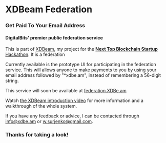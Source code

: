 # XDBeam Federation

### Get Paid To Your Email Address

#### DigitalBits' premier public federation service

This is part of [XDBeam][7], my project for the [**Next Top Blockchain Startup** Hackathon][1].
It is a federation 

Currently available is the prototype UI for participating in the federation service. 
This will allows anyone to make payments to you by using your email address followed by "\*xdbe.am", instead of remembering a 56-digit string.

This service will soon be available at [federation.XDBe.am][5]

Watch [the XDBeam introduction video][4] for more information and a walkthrough of the whole system.

If you have any feedback or advice, I can be contacted through info@xdbe.am or w.surjenko@gmail.com.

[1]: https://topblockchainstartup.com/
[4]: /# "It's not here yet hehe"
[5]: https://federation.xdbe.am
[7]: https://github.com/willsurj/XDBeam

### Thanks for taking a look!
